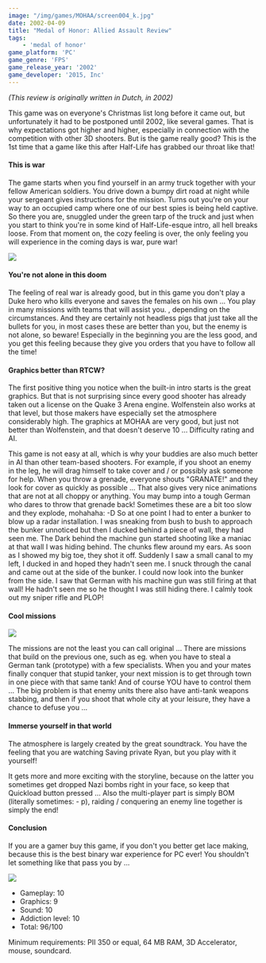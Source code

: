 ```yaml
---
image: "/img/games/MOHAA/screen004_k.jpg"
date: 2002-04-09
title: "Medal of Honor: Allied Assault Review"
tags:
    - 'medal of honor'
game_platform: 'PC'
game_genre: 'FPS'
game_release_year: '2002'
game_developer: '2015, Inc'
---
```


_(This review is originally written in Dutch, in 2002)_

This game was on everyone's Christmas list long before it came out, but unfortunately it had to be postponed until 2002, like several games. That is why expectations got higher and higher, especially in connection with the competition with other 3D shooters. But is the game really good? This is the 1st time that a game like this after Half-Life has grabbed our throat like that!

#### This is war

The game starts when you find yourself in an army truck together with your fellow American soldiers. You drive down a bumpy dirt road at night while your sergeant gives instructions for the mission. Turns out you're on your way to an occupied camp where one of our best spies is being held captive. So there you are, snuggled under the green tarp of the truck and just when you start to think you're in some kind of Half-Life-esque intro, all hell breaks loose. From that moment on, the cozy feeling is over, the only feeling you will experience in the coming days is war, pure war!

![](/img/games/MOHAA/screen003.jpg)

#### You're not alone in this doom

The feeling of real war is already good, but in this game you don't play a Duke hero who kills everyone and saves the females on his own ... You play in many missions with teams that will assist you. , depending on the circumstances. And they are certainly not headless pigs that just take all the bullets for you, in most cases these are better than you, but the enemy is not alone, so beware! Especially in the beginning you are the less good, and you get this feeling because they give you orders that you have to follow all the time!

#### Graphics better than RTCW?

The first positive thing you notice when the built-in intro starts is the great graphics. But that is not surprising since every good shooter has already taken out a license on the Quake 3 Arena engine. Wolfenstein also works at that level, but those makers have especially set the atmosphere considerably high. The graphics at MOHAA are very good, but just not better than Wolfenstein, and that doesn't deserve 10 ...
Difficulty rating and AI.

This game is not easy at all, which is why your buddies are also much better in AI than other team-based shooters. For example, if you shoot an enemy in the leg, he will drag himself to take cover and / or possibly ask someone for help. When you throw a grenade, everyone shouts "GRANATE!" and they look for cover as quickly as possible ... That also gives very nice animations that are not at all choppy or anything. You may bump into a tough German who dares to throw that grenade back! Sometimes these are a bit too slow and they explode, mohahaha: -D So at one point I had to enter a bunker to blow up a radar installation. I was sneaking from bush to bush to approach the bunker unnoticed but then I ducked behind a piece of wall, they had seen me. The Dark behind the machine gun started shooting like a maniac at that wall I was hiding behind. The chunks flew around my ears. As soon as I showed my big toe, they shot it off. Suddenly I saw a small canal to my left, I ducked in and hoped they hadn't seen me. I snuck through the canal and came out at the side of the bunker. I could now look into the bunker from the side. I saw that German with his machine gun was still firing at that wall! He hadn't seen me so he thought I was still hiding there. I calmly took out my sniper rifle and PLOP!

#### Cool missions

![](/img/games/MOHAA/screen004.jpg)

The missions are not the least you can call original ... There are missions that build on the previous one, such as eg. when you have to steal a German tank (prototype) with a few specialists. When you and your mates finally conquer that stupid tanker, your next mission is to get through town in one piece with that same tank! And of course YOU have to control them ... The big problem is that enemy units there also have anti-tank weapons stabbing, and then if you shoot that whole city at your leisure, they have a chance to defuse you ...

#### Immerse yourself in that world

The atmosphere is largely created by the great soundtrack. You have the feeling that you are watching Saving private Ryan, but you play with it yourself!

It gets more and more exciting with the storyline, because on the latter you sometimes get dropped Nazi bombs right in your face, so keep that Quickload button pressed ... Also the multi-player part is simply BOM (literally sometimes: - p), raiding / conquering an enemy line together is simply the end!

#### Conclusion

If you are a gamer buy this game, if you don't you better get lace making, because this is the best binary war experience for PC ever! You shouldn't let something like that pass you by ...

![](/img/games/MOHAA/screen005.jpg)

- Gameplay: 10
- Graphics: 9
- Sound: 10
- Addiction level: 10
- Total: 96/100

Minimum requirements:  PII 350 or equal, 64 MB RAM, 3D Accelerator, mouse, soundcard.
